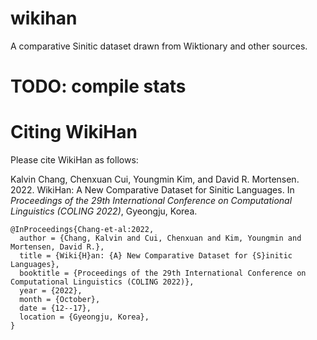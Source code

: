 # wikihan
A comparative Sinitic dataset drawn from Wiktionary and other sources.

# TODO: compile stats

# Citing WikiHan

Please cite WikiHan as follows:

Kalvin Chang, Chenxuan Cui, Youngmin Kim, and David R. Mortensen. 2022. WikiHan: A New Comparative Dataset for Sinitic Languages. In *Proceedings of the 29th International Conference on Computational Linguistics (COLING 2022)*, Gyeongju, Korea.


```
@InProceedings{Chang-et-al:2022,
  author = {Chang, Kalvin and Cui, Chenxuan and Kim, Youngmin and Mortensen, David R.},
  title = {Wiki{H}an: {A} New Comparative Dataset for {S}initic Languages},
  booktitle = {Proceedings of the 29th International Conference on Computational Linguistics (COLING 2022)},
  year = {2022},
  month = {October},
  date = {12--17},
  location = {Gyeongju, Korea},
}
```


